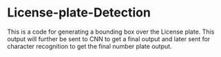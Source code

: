 # License-plate-Detection

This is a code for generating a bounding box over the License plate. This output will further be sent to CNN to get a final output and later sent for character recognition to get the final number plate output. 
